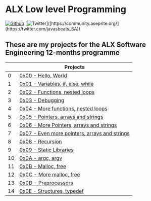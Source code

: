 # ALX Low level Programming
[![Github]([data:image/svg+xml;utf8,%3Csvg%20xmlns%3D%22http%3A%2F%2Fwww.w3.org%2F2000%2Fsvg%22%20xmlns%3Axlink%3D%22http%3A%2F%2Fwww.w3.org%2F1999%2Fxlink%22%20width%3D%2276%22%20height%3D%2220%22%20role%3D%22img%22%20aria-label%3D%22followers%3A%200%22%3E%3Ctitle%3Efollowers%3A%200%3C%2Ftitle%3E%3ClinearGradient%20id%3D%22s%22%20x2%3D%220%22%20y2%3D%22100%25%22%3E%3Cstop%20offset%3D%220%22%20stop-color%3D%22%23bbb%22%20stop-opacity%3D%22.1%22%2F%3E%3Cstop%20offset%3D%221%22%20stop-opacity%3D%22.1%22%2F%3E%3C%2FlinearGradient%3E%3CclipPath%20id%3D%22r%22%3E%3Crect%20width%3D%2276%22%20height%3D%2220%22%20rx%3D%223%22%20fill%3D%22%23fff%22%2F%3E%3C%2FclipPath%3E%3Cg%20clip-path%3D%22url(%23r)%22%3E%3Crect%20width%3D%2259%22%20height%3D%2220%22%20fill%3D%22%23555%22%2F%3E%3Crect%20x%3D%2259%22%20width%3D%2217%22%20height%3D%2220%22%20fill%3D%22%23007ec6%22%2F%3E%3Crect%20width%3D%2276%22%20height%3D%2220%22%20fill%3D%22url(%23s)%22%2F%3E%3C%2Fg%3E%3Cg%20fill%3D%22%23fff%22%20text-anchor%3D%22middle%22%20font-family%3D%22Verdana%2CGeneva%2CDejaVu%20Sans%2Csans-serif%22%20text-rendering%3D%22geometricPrecision%22%20font-size%3D%22110%22%3E%3Ctext%20aria-hidden%3D%22true%22%20x%3D%22305%22%20y%3D%22150%22%20fill%3D%22%23010101%22%20fill-opacity%3D%22.3%22%20transform%3D%22scale(.1)%22%20textLength%3D%22490%22%3Efollowers%3C%2Ftext%3E%3Ctext%20x%3D%22305%22%20y%3D%22140%22%20transform%3D%22scale(.1)%22%20fill%3D%22%23fff%22%20textLength%3D%22490%22%3Efollowers%3C%2Ftext%3E%3Ctext%20aria-hidden%3D%22true%22%20x%3D%22665%22%20y%3D%22150%22%20fill%3D%22%23010101%22%20fill-opacity%3D%22.3%22%20transform%3D%22scale(.1)%22%20textLength%3D%2270%22%3E0%3C%2Ftext%3E%3Ctext%20x%3D%22665%22%20y%3D%22140%22%20transform%3D%22scale(.1)%22%20fill%3D%22%23fff%22%20textLength%3D%2270%22%3E0%3C%2Ftext%3E%3C%2Fg%3E%3C%2Fsvg%3E](https://img.shields.io/github/followers/mojalefakodisang))](https://github.com/mojalefakodisang)
[![Twitter]([https://img.shields.io/badge/discourse-community-brightgreen.svg?style=flat](https://img.shields.io/twitter/url?url=https%3A%2F%2Ftwitter.com%2Fjavasbeats_SA))]([https://community.aseprite.org/](https://twitter.com/javasbeats_SA))

## These are my projects for the ALX Software Engineering 12-months programme
|   |                    Projects                          |
|---|------------------------------------------------------|
| 0 |    [0x00 - Hello, World](https://github.com/mojalefakodisang/alx-low_level_programming/tree/master/0x00-hello_world)                          |
| 1 |    [0x01 - Variables, if, else, while](https://github.com/mojalefakodisang/alx-low_level_programming/tree/master/0x01-variables_if_else_while)|
| 2 |    [0x02 - Functions, nested loops](https://github.com/mojalefakodisang/alx-low_level_programming/tree/master/0x02-functions_nested_loops) |
| 3 |    [0x03 - Debugging](https://github.com/mojalefakodisang/alx-low_level_programming/tree/master/0x03-debugging) |
| 4 |    [0x04 - More functions, nested loops](https://github.com/mojalefakodisang/alx-low_level_programming/tree/master/0x04-more_functions_nested_loops) |
| 5 |    [0x05 - Pointers, arrays and strings](https://github.com/mojalefakodisang/alx-low_level_programming/tree/master/0x05-pointers_arrays_strings) |
| 6 |    [0x06 - More Pointers, arrays and strings](https://github.com/mojalefakodisang/alx-low_level_programming/tree/master/0x06-pointers_arrays_strings) |
| 7 |    [0x07 - Even more pointers, arrays and strings](https://github.com/mojalefakodisang/alx-low_level_programming/tree/master/0x07-pointers_arrays_strings) |
| 8 |    [0x08 - Recursion](https://github.com/mojalefakodisang/alx-low_level_programming/tree/master/0x08-recursion) |
| 9 |    [0x09 - Static Libraries](https://github.com/mojalefakodisang/alx-low_level_programming/tree/master/0x09-static_libraries) |
| 10|    [0x0A - argc, argv](https://github.com/mojalefakodisang/alx-low_level_programming/tree/master/0x0A-argc_argv) |
| 11|    [0x0B - Malloc, free](https://github.com/mojalefakodisang/alx-low_level_programming/tree/master/0x0B-malloc_free) |
| 12|    [0x0C - More malloc, free](https://github.com/mojalefakodisang/alx-low_level_programming/tree/master/0x0C-more_malloc_free) |
| 13|    [0x0D - Preprocessors](https://github.com/mojalefakodisang/alx-low_level_programming/tree/master/0x0D-preprocessor) |
| 14|    [0x0E - Structures, typedef](https://github.com/mojalefakodisang/alx-low_level_programming/tree/master/0x0E-structures_typedef) |



















